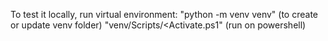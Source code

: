 To test it locally, run virtual environment:
    "python -m venv venv" (to create or update venv folder)
    "venv/Scripts/<Activate.ps1" (run on powershell)
